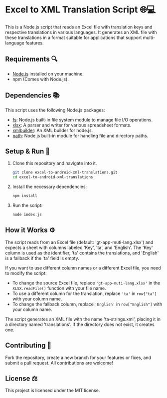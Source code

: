 # Excel to XML Translation Script 🌐💻

This is a Node.js script that reads an Excel file with translation keys and respective translations in various languages. It generates an XML file with these translations in a format suitable for applications that support multi-language features.

## Requirements 🔍

- [Node.js](https://nodejs.org/en/) installed on your machine.
- npm (Comes with Node.js).

## Dependencies 📚

This script uses the following Node.js packages:

- [fs](https://nodejs.dev/learn/the-nodejs-fs-module): Node.js built-in file system module to manage file I/O operations.
- [xlsx](https://www.npmjs.com/package/xlsx): A parser and writer for various spreadsheet formats.
- [xmlbuilder](https://www.npmjs.com/package/xmlbuilder): An XML builder for node.js.
- [path](https://nodejs.dev/learn/the-nodejs-path-module): Node.js built-in module for handling file and directory paths.

## Setup & Run 🏁

1. Clone this repository and navigate into it.

   ```bash
   git clone excel-to-android-xml-translations.git
   cd excel-to-android-xml-translations
   ```

2. Install the necessary dependencies:

   ```bash
   npm install
   ```

3. Run the script:

   ```bash
   node index.js
   ```

## How it Works ⚙️

The script reads from an Excel file (default: 'gt-app-muti-lang.xlsx') and expects a sheet with columns labeled 'Key', 'ta', and 'English'. The 'Key' column is used as the identifier, 'ta' contains the translations, and 'English' is a fallback if the 'ta' field is empty.

If you want to use different column names or a different Excel file, you need to modify the script:

- To change the source Excel file, replace `'gt-app-muti-lang.xlsx'` in the `XLSX.readFile()` function with your file name.
- To use a different column for the translation, replace `'ta'` in `row["ta"]` with your column name.
- To change the fallback column, replace `'English'` in `row["English"]` with your column name.

The script generates an XML file with the name 'ta-strings.xml', placing it in a directory named 'translations'. If the directory does not exist, it creates one.

## Contributing 🤝

Fork the repository, create a new branch for your features or fixes, and submit a pull request. All contributions are welcome!


## License ⚖️

This project is licensed under the MIT license.
